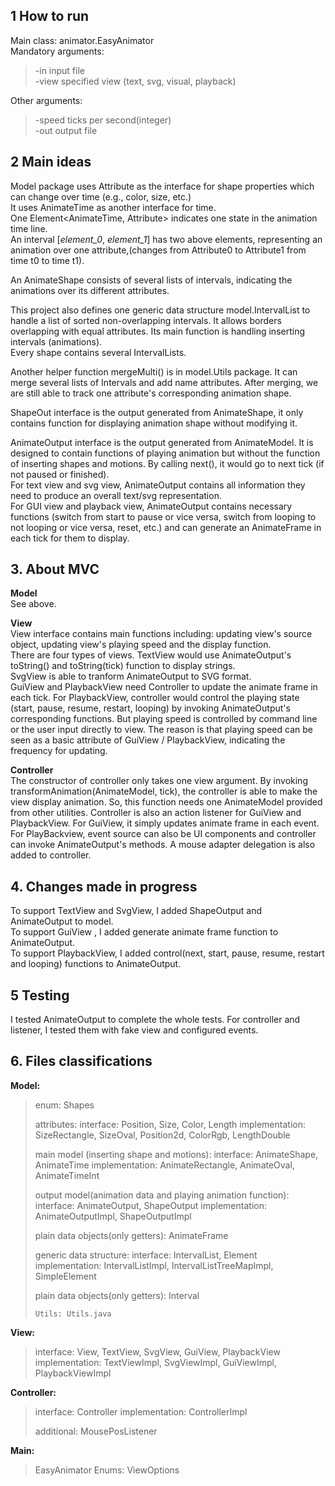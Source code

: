 ## 1 How to run ##

Main class: animator.EasyAnimator  
   Mandatory arguments:  
>    -in       input file  
>    -view     specified view (text, svg, visual, playback)  

Other arguments:  
>    -speed    ticks per second(integer)  
>    -out      output file  


## 2 Main ideas ##
Model package uses Attribute as the interface for shape properties which can change over time (e.g., color, size, etc.)  
It uses AnimateTime as another interface for time.  
One Element<AnimateTime, Attribute> indicates one state in the animation time line.  
An interval [*element_0*, *element_1*] has two above elements, representing an animation over one attribute,(changes from Attribute0 to Attribute1 from time t0 to time t1).  

An AnimateShape consists of several lists of intervals, indicating the animations over its different attributes.  

This project also defines one generic data structure model.IntervalList to handle a list of sorted non-overlapping intervals. It allows borders overlapping with equal attributes. Its main function is handling inserting intervals (animations).  
Every shape contains several IntervalLists.  

Another helper function mergeMulti() is in model.Utils package. It can merge several lists of Intervals and add name attributes. After merging, we are still able to track one attribute's  corresponding animation shape.  

ShapeOut interface is the output generated from AnimateShape, it only contains function for displaying animation shape without modifying it.  

AnimateOutput interface is the output generated from AnimateModel. It is designed to contain functions of playing animation but without the function of inserting shapes and motions. By calling next(), it would go to next tick (if not paused or finished).  
For text view and svg view, AnimateOutput contains all information they need to produce an overall text/svg representation.  
For GUI view and playback view, AnimateOutput contains necessary functions (switch from start to pause or vice versa, switch from looping to not looping or vice versa, reset, etc.) and can generate an AnimateFrame in each tick for them to display.  

## 3. About MVC ##
**Model**   
See above.

**View**  
View interface contains main functions including: updating view's source object, updating view's playing speed and the display function.  
There are four types of views. TextView would use AnimateOutput's toString() and toString(tick) function to display strings.   
SvgView is able to tranform AnimateOutput to SVG format.  
GuiView and PlaybackView need Controller to update the animate frame in each tick. For PlaybackView, controller would control the playing state (start, pause, resume, restart, looping) by invoking AnimateOutput's corresponding functions. But playing speed is controlled by command line or the user input directly to view. The reason is that playing speed can be seen as a basic attribute of GuiView / PlaybackView, indicating the frequency for updating.  

**Controller**  
The constructor of controller only takes one view argument. By invoking transformAnimation(AnimateModel, tick), the controller is able to make the view display animation. So, this function needs one AnimateModel provided from other utilities.
Controller is also an action listener for GuiView and PlaybackView. For GuiView, it simply updates animate frame in each event. For PlayBackview, event source can also be UI components and controller can invoke AnimateOutput's methods.
A mouse adapter delegation is also added to controller.

## 4. Changes made in progress ##
To support TextView and SvgView, I added ShapeOutput and AnimateOutput to model.  
To support GuiView , I added generate animate frame function to AnimateOutput.  
To support PlaybackView, I added control(next, start, pause, resume, restart and looping) functions to AnimateOutput.

## 5 Testing ##
I tested AnimateOutput to complete the whole tests. 
For controller and listener, I tested them with fake view and configured events.

## 6. Files classifications ##
**Model:**
> 	enum:	Shapes
> 	
> 	attributes:
> 		interface: Position, Size, Color, Length
> 		implementation: SizeRectangle, SizeOval, Position2d, ColorRgb, LengthDouble
>                 
> 	main model (inserting shape and motions):
> 		interface: AnimateShape, AnimateTime
> 		implementation: AnimateRectangle, AnimateOval, AnimateTimeInt
> 	
> 	output model(animation data and playing animation function):
> 		interface: AnimateOutput, ShapeOutput
> 		implementation: AnimateOutputImpl, ShapeOutputImpl
> 	
> 	plain data objects(only getters): AnimateFrame
> 
> 	generic data structure:
> 		interface: IntervalList, Element
> 		implementation: IntervalListImpl, IntervalListTreeMapImpl, SimpleElement
> 
> 	plain data objects(only getters): Interval
>                 
>     Utils: Utils.java

**View:**
> 	interface: View, TextView, SvgView, GuiView, PlaybackView
> 	implementation: TextViewImpl, SvgViewImpl, GuiViewImpl, PlaybackViewImpl

**Controller:**
> 	interface: Controller
> 	implementation: ControllerImpl
> 	
> 	additional: MousePosListener

**Main:**
> 	EasyAnimator
> 	Enums: ViewOptions

